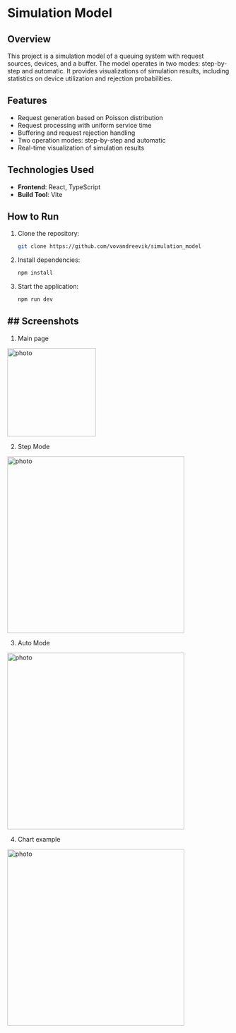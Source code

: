 # Simulation Model

## Overview
This project is a simulation model of a queuing system with request sources, devices, and a buffer. The model operates in two modes: step-by-step and automatic. It provides visualizations of simulation results, including statistics on device utilization and rejection probabilities.

## Features
- Request generation based on Poisson distribution
- Request processing with uniform service time
- Buffering and request rejection handling
- Two operation modes: step-by-step and automatic
- Real-time visualization of simulation results

## Technologies Used
- **Frontend**: React, TypeScript
- **Build Tool**: Vite

## How to Run
1. Clone the repository:
   ```sh
   git clone https://github.com/vovandreevik/simulation_model
   ```
2. Install dependencies:
   ```sh
   npm install
   ```
3. Start the application:
   ```sh
   npm run dev
   ```

## ## Screenshots
1. Main page
<img src="https://github.com/user-attachments/assets/23763688-78bd-4506-b0e0-de51f02b37ba" alt="photo" height="200"/>

2. Step Mode
<img src="https://github.com/user-attachments/assets/0d6d8409-ef29-4fed-9968-62511e6bcf60" alt="photo" height="400"/>

3. Auto Mode
<img src="https://github.com/user-attachments/assets/d8a8888f-7b20-4744-a7a3-428f0ece2d8f" alt="photo" height="400"/>

4. Chart example
<img src="https://github.com/user-attachments/assets/ef211bb3-518e-48b7-b616-1c8ab45f5a54" alt="photo" height="400"/>
